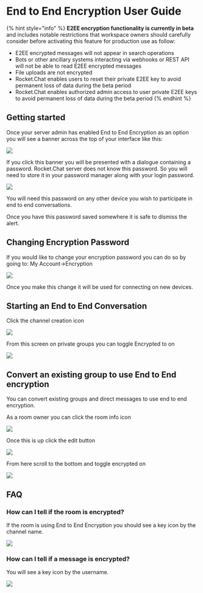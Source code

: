 # End to End Encryption User Guide

{% hint style="info" %}
**E2EE encryption functionality is currently in beta** and includes notable restrictions that workspace owners should carefully consider before activating this feature for production use as follow:

* E2EE encrypted messages will not appear in search operations&#x20;
* Bots or other ancillary systems interacting via webhooks or REST API will not be able to read E2EE encrypted messages&#x20;
* File uploads are not encrypted&#x20;
* Rocket.Chat enables users to reset their private E2EE key to avoid permanent loss of data during the beta period
* Rocket.Chat enables authorized admin access to user private E2EE keys to avoid permanent loss of data during the beta period
{% endhint %}

## Getting started

Once your server admin has enabled End to End Encryption as an option you will see a banner across the top of your interface like this:

![](../../../.gitbook/assets/e2e-banner.png)

If you click this banner you will be presented with a dialogue containing a password. Rocket.Chat server does not know this password. So you will need to store it in your password manager along with your login password.

![](../../../.gitbook/assets/e2e-alert.png)

You will need this password on any other device you wish to participate in end to end conversations.

Once you have this password saved somewhere it is safe to dismiss the alert.

## Changing Encryption Password

If you would like to change your encryption password you can do so by going to: My Account->Encryption

![](../../../.gitbook/assets/e2e-changepassword.png)

Once you make this change it will be used for connecting on new devices.

## Starting an End to End Conversation

Click the channel creation icon

![](../../../.gitbook/assets/e2e-createchannelbutton.png)

From this screen on private groups you can toggle Encrypted to on

![](../../../.gitbook/assets/e2e-createchannelscreen.png)

## Convert an existing group to use End to End encryption

You can convert existing groups and direct messages to use end to end encryption.

As a room owner you can click the room info icon

![](../../../.gitbook/assets/e2e-roominfo.png)

Once this is up click the edit button

![](../../../.gitbook/assets/e2e-editroombutton.png)

From here scroll to the bottom and toggle encrypted on

![](../../../.gitbook/assets/e2e-toggle-encrypted.png)

## FAQ

### How can I tell if the room is encrypted?

If the room is using End to End Encryption you should see a key icon by the channel name.

![](../../../.gitbook/assets/e2e-keybychannel.png)

### How can I tell if a message is encrypted?

You will see a key icon by the username.

![](../../../.gitbook/assets/e2e-keybymessage.png)
